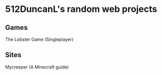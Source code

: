 # 512DuncanL's random web projects

## Games
The Lobster Game (Singleplayer) 
## Sites
Mycreeper (A Minecraft guide)
